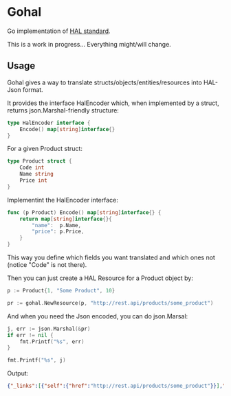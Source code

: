 Gohal
=====

Go implementation of [HAL standard](http://stateless.co/hal_specification.html).

This is a work in progress... Everything might/will change.

Usage
-----

Gohal gives a way to translate structs/objects/entities/resources into HAL-Json format.

It provides the interface HalEncoder which, when implemented by a struct, returns json.Marshal-friendly structure:

```go
type HalEncoder interface {
	Encode() map[string]interface{}
}
```

For a given Product struct:

```go
type Product struct {
	Code int
	Name string
	Price int
}
```

Implementint the HalEncoder interface:

```go
func (p Product) Encode() map[string]interface{} {
	return map[string]interface{}{
		"name":  p.Name,
		"price": p.Price,
	}
}
```

This way you define which fields you want translated and which ones not (notice "Code" is not there).

Then you can just create a HAL Resource for a Product object by:

```go
p := Product{1, "Some Product", 10}

pr := gohal.NewResource(p, "http://rest.api/products/some_product")
```

And when you need the Json encoded, you can do json.Marsal:

```go
j, err := json.Marshal(&pr)
if err != nil {
	fmt.Printf("%s", err)
}

fmt.Printf("%s", j)
```

Output:
```json
{"_links":[{"self":{"href":"http://rest.api/products/some_product"}}],"name":"Some product", "price": 10}
```